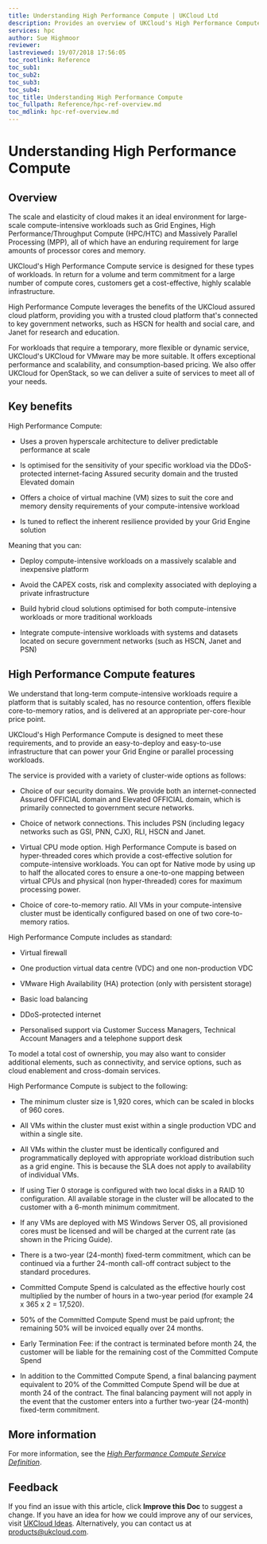 ```yaml
---
title: Understanding High Performance Compute | UKCloud Ltd
description: Provides an overview of UKCloud's High Performance Compute service
services: hpc
author: Sue Highmoor
reviewer:
lastreviewed: 19/07/2018 17:56:05
toc_rootlink: Reference
toc_sub1: 
toc_sub2:
toc_sub3:
toc_sub4:
toc_title: Understanding High Performance Compute
toc_fullpath: Reference/hpc-ref-overview.md
toc_mdlink: hpc-ref-overview.md
---
```


# Understanding High Performance Compute

## Overview

The scale and elasticity of cloud makes it an ideal environment for large-scale compute-intensive workloads such as Grid Engines, High Performance/Throughput Compute (HPC/HTC) and Massively Parallel Processing (MPP), all of which have an enduring requirement for large amounts of processor cores and memory.

UKCloud's High Performance Compute service is designed for these types of workloads. In return for a volume and term commitment for a large number of compute cores, customers get a cost-effective, highly scalable infrastructure.

High Performance Compute leverages the benefits of the UKCloud assured cloud platform, providing you with a trusted cloud platform that's connected to key government networks, such as HSCN for health and social care, and Janet for research and education.

For workloads that require a temporary, more flexible or dynamic service, UKCloud's UKCloud for VMware may be more suitable. It offers exceptional performance and scalability, and consumption-based pricing. We also offer UKCloud for OpenStack, so we can deliver a suite of services to meet all of your needs.

## Key benefits

High Performance Compute:

- Uses a proven hyperscale architecture to deliver predictable performance at scale

- Is optimised for the sensitivity of your specific workload via the DDoS-protected internet-facing Assured security domain and the trusted Elevated domain

- Offers a choice of virtual machine (VM) sizes to suit the core and memory density requirements of your compute-intensive workload

- Is tuned to reflect the inherent resilience provided by your Grid Engine solution

Meaning that you can:

- Deploy compute-intensive workloads on a massively scalable and inexpensive platform

- Avoid the CAPEX costs, risk and complexity associated with deploying a private infrastructure

- Build hybrid cloud solutions optimised for both compute-intensive workloads or more traditional workloads

- Integrate compute-intensive workloads with systems and datasets located on secure government networks (such as HSCN, Janet and PSN)

## High Performance Compute features

We understand that long-term compute-intensive workloads require a platform that is suitably scaled, has no resource contention, offers flexible core-to-memory ratios, and is delivered at an appropriate per-core-hour price point.

UKCloud's High Performance Compute is designed to meet these requirements, and to provide an easy-to-deploy and easy-to-use infrastructure that can power your Grid Engine or parallel processing workloads.

The service is provided with a variety of cluster-wide options as follows:

- Choice of our security domains. We provide both an internet-connected Assured OFFICIAL domain and Elevated OFFICIAL domain, which is primarily connected to government secure networks.

- Choice of network connections. This includes PSN (including legacy networks such as GSI, PNN, CJX), RLI, HSCN and Janet.

- Virtual CPU mode option. High Performance Compute is based on hyper-threaded cores which provide a cost-effective solution for compute-intensive workloads. You can opt for Native mode by using up to half the allocated cores to ensure a one-to-one mapping between virtual CPUs and physical (non hyper-threaded) cores for maximum processing power.

- Choice of core-to-memory ratio. All VMs in your compute-intensive cluster must be identically configured based on one of two core-to-memory ratios.

High Performance Compute includes as standard:

- Virtual firewall

- One production virtual data centre (VDC) and one non-production VDC

- VMware High Availability (HA) protection (only with persistent storage)

- Basic load balancing

- DDoS-protected internet

- Personalised support via Customer Success Managers, Technical Account Managers and a telephone support desk

To model a total cost of ownership, you may also want to consider additional elements, such as connectivity, and service options, such as cloud enablement and cross-domain services.

High Performance Compute is subject to the following:

- The minimum cluster size is 1,920 cores, which can be scaled in blocks of 960 cores.

- All VMs within the cluster must exist within a single production VDC and within a single site.

- All VMs within the cluster must be identically configured and programmatically deployed with appropriate workload distribution such as a grid engine. This is because the SLA does not apply to availability of individual VMs.

- If using Tier 0 storage is configured with two local disks in a RAID 10 configuration. All available storage in the cluster will be allocated to the customer with a 6-month minimum commitment.

- If any VMs are deployed with MS Windows Server OS, all provisioned cores must be licensed and will be charged at the current rate (as shown in the Pricing Guide).

- There is a two-year (24-month) fixed-term commitment, which can be continued via a further 24-month call-off contract subject to the standard procedures.

- Committed Compute Spend is calculated as the effective hourly cost multiplied by the number of hours in a two-year period (for example 24 x 365 x 2 = 17,520).

- 50% of the Committed Compute Spend must be paid upfront; the remaining 50% will be invoiced equally over 24 months.

- Early Termination Fee: if the contract is terminated before month 24, the customer will be liable for the remaining cost of the Committed Compute Spend

- In addition to the Committed Compute Spend, a final balancing payment equivalent to 20% of the Committed Compute Spend will be due at month 24 of the contract. The final balancing payment will not apply in the event that the customer enters into a further two-year (24-month) fixed-term commitment.

## More information

For more information, see the [*High Performance Compute Service Definition*](https://assets.digitalmarketplace.service.gov.uk/g-cloud-10/documents/92406/440356750870847-service-definition-document-2018-05-21-1302.pdf).

## Feedback

If you find an issue with this article, click **Improve this Doc** to suggest a change. If you have an idea for how we could improve any of our services, visit [UKCloud Ideas](https://ideas.ukcloud.com). Alternatively, you can contact us at <products@ukcloud.com>.